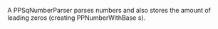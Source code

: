 A PPSqNumberParser parses numbers and also stores the amount of leading zeros (creating PPNumberWithBase s).